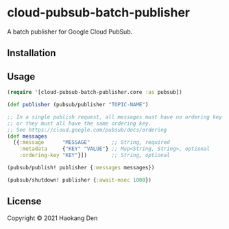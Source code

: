 # cloud-pubsub-batch-publisher

A batch publisher for Google Cloud PubSub.

## Installation

## Usage

```clj
(require '[cloud-pubsub-batch-publisher.core :as pubsub])

(def publisher (pubsub/publisher "TOPIC-NAME")

;; In a single publish request, all messages must have no ordering key
;; or they must all have the same ordering key.
;; See https://cloud.google.com/pubsub/docs/ordering
(def messages
  [{:message      "MESSAGE"       ;; String, required
    :metadata     {"KEY" "VALUE"} ;; Map<String, String>, optional
    :ordering-key "KEY"}])        ;; String, optional

(pubsub/publish! publisher {:messages messages})

(pubsub/shutdown! publisher {:await-msec 1000})
```

## License

Copyright © 2021 Haokang Den
